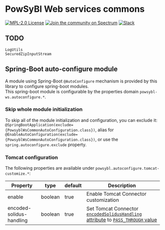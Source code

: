 # PowSyBl Web services commons

[![MPL-2.0 License](https://img.shields.io/badge/license-MPL_2.0-blue.svg)](https://www.mozilla.org/en-US/MPL/2.0/)
[![Join the community on Spectrum](https://withspectrum.github.io/badge/badge.svg)](https://spectrum.chat/powsybl)
[![Slack](https://img.shields.io/badge/slack-powsybl-blueviolet.svg?logo=slack)](https://join.slack.com/t/powsybl/shared_invite/zt-rzvbuzjk-nxi0boim1RKPS5PjieI0rA)


## TODO
```
LogUtils
SecuredZipInputStream
```


## Spring-Boot auto-configure module
A module using Spring-Boot `@AutoConfigure` mechanism is provided
by this library to configure spring-boot modules.  
This spring-boot module is configurable by the properties domain `powsybl-ws.autoconfigure.*`.

### Skip whole module initialization
To skip all of the module initialization and configuration, you can
exclude it: `@SpringBootApplication(exclude={PowsyblWsCommonAutoConfiguration.class})`,
alias for `@EnableAutoConfiguration(exclude={PowsyblWsCommonAutoConfiguration.class})`,
or use the `spring.autoconfigure.exclude` property.

### Tomcat configuration
The following properties are available under `powsybl.autoconfigure.tomcat-customize.*`:

| Property                 | type    | default | Description                                                                                                                                                                                                                                                                          |
|--------------------------|---------|---------|--------------------------------------------------------------------------------------------------------------------------------------------------------------------------------------------------------------------------------------------------------------------------------------|
| enable                   | boolean | true    | Enable Tomcat Connector customization                                                                                                                                                                                                                                                |
| encoded-solidus-handling | boolean | true    | Set Tomcat Connector [`encodedSolidusHandling` attribute](https://tomcat.apache.org/tomcat-10.1-doc/config/http.html#Common_Attributes) to [`PASS_THROUGH` value](https://tomcat.apache.org/tomcat-10.1-doc/api/org/apache/tomcat/util/buf/EncodedSolidusHandling.html#PASS_THROUGH) |
